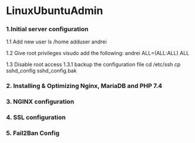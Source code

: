 # LinuxUbuntuAdmin

### 1.Initial server configuration
1.1 Add new user
    ls /home
    adduser andrei

1.2 Give root privileges
    visudo
    add the following: andrei ALL=(ALL:ALL) ALL
  
1.3 Disable root access
    1.3.1 backup the configuration file
          cd /etc/ssh
          cp sshd_config sshd_config.bak


### 2. Installing & Optimizing Nginx, MariaDB and PHP 7.4

### 3. NGINX configuration

### 4. SSL configuration

### 5. Fail2Ban Config
